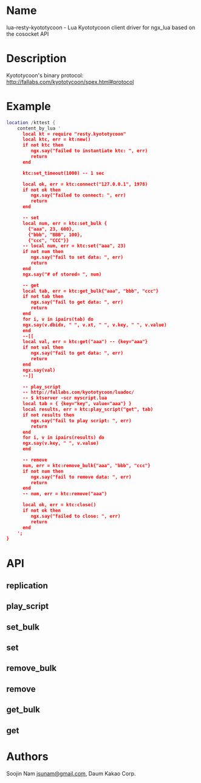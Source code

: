 Name
====

lua-resty-kyototycoon - Lua Kyototycoon client driver for ngx_lua based on the cosocket API


Description
===========
Kyototycoon's binary protocol: http://fallabs.com/kyototycoon/spex.html#protocol


Example
=======
```` lua
location /kttest {
    content_by_lua '
      local kt = require "resty.kyototycoon"
      local ktc, err = kt:new()
      if not ktc then
         ngx.say("failed to instantiate ktc: ", err)
         return
      end

      ktc:set_timeout(1000) -- 1 sec

      local ok, err = ktc:connect("127.0.0.1", 1978)
      if not ok then
         ngx.say("failed to connect: ", err)
         return
      end

      -- set
      local num, err = ktc:set_bulk {
        {"aaa", 23, 600},
        {"bbb", "BBB", 100},
        {"ccc", "CCC"}}
      -- local num, err = ktc:set("aaa", 23)
      if not num then
         ngx.say("fail to set data: ", err)
         return
      end
      ngx.say("# of stored= ", num)

      -- get
      local tab, err = ktc:get_bulk{"aaa", "bbb", "ccc"}
      if not tab then
         ngx.say("fail to get data: ", err)
         return
      end
      for i, v in ipairs(tab) do
      ngx.say(v.dbidx, " ", v.xt, " ", v.key, " ", v.value)
      end
      --[[
      local val, err = ktc:get("aaa") -- {key="aaa"}
      if not val then
         ngx.say("fail to get data: ", err)
         return
      end
      ngx.say(val)
      --]]

      -- play_script
      -- http://fallabs.com/kyototycoon/luadoc/
      -- $ ktserver -scr myscript.lua
      local tab = { {key="key", value="aaa"} }
      local results, err = ktc:play_script("get", tab)
      if not results then
         ngx.say("fail to play script: ", err)
         return
      end
      for i, v in ipairs(results) do
      ngx.say(v.key, " ", v.value)
      end

      -- remove
      num, err = ktc:remove_bulk{"aaa", "bbb", "ccc"}
      if not num then
         ngx.say("fail to remove data: ", err)
         return
      end
      -- num, err = ktc:remove("aaa")

      local ok, err = ktc:close()
      if not ok then
         ngx.say("failed to close: ", err)
         return
      end
    ';
}
````


API
===


replication
---

play_script
---

set_bulk
---

set
---

remove_bulk
---

remove
---

get_bulk
---

get
---

Authors
=======

Soojin Nam <jsunam@gmail.com>, Daum Kakao Corp.
